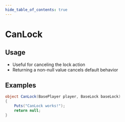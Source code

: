 ```yaml
---
hide_table_of_contents: true
---
```


# CanLock

## Usage

* Useful for canceling the lock action
* Returning a non-null value cancels default behavior

## Examples

```csharp title=""
object CanLock(BasePlayer player, BaseLock baseLock)
{
    Puts("CanLock works!");
    return null;
}
```
